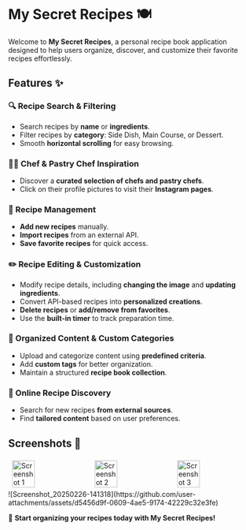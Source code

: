 # My Secret Recipes 🍽️

Welcome to **My Secret Recipes**, a personal recipe book application designed to help users organize, discover, and customize their favorite recipes effortlessly. 

## Features ✨

### 🔍 Recipe Search & Filtering
- Search recipes by **name** or **ingredients**.
- Filter recipes by **category**: Side Dish, Main Course, or Dessert.
- Smooth **horizontal scrolling** for easy browsing.

### 👨‍🍳 Chef & Pastry Chef Inspiration
- Discover a **curated selection of chefs and pastry chefs**.
- Click on their profile pictures to visit their **Instagram pages**.

### 📌 Recipe Management
- **Add new recipes** manually.
- **Import recipes** from an external API.
- **Save favorite recipes** for quick access.

### ✏️ Recipe Editing & Customization
- Modify recipe details, including **changing the image** and **updating ingredients**.
- Convert API-based recipes into **personalized creations**.
- **Delete recipes** or **add/remove from favorites**.
- Use the **built-in timer** to track preparation time.

### 📂 Organized Content & Custom Categories
- Upload and categorize content using **predefined criteria**.
- Add **custom tags** for better organization.
- Maintain a structured **recipe book collection**.

### 🔎 Online Recipe Discovery
- Search for new recipes **from external sources**.
- Find **tailored content** based on user preferences.

## Screenshots 📸
<div style="display: flex; justify-content: space-around; flex-wrap: wrap;">
    <img src="https://github.com/user-attachments/assets/d5456d9f-0609-4ae5-9174-42229c32e3fe" alt="Screenshot 1" style="width: 30%; margin: 5px;">
    <img src="https://github.com/user-attachments/assets/714a575e-a5ed-44ae-81be-62ffd1372170" alt="Screenshot 2" style="width: 30%; margin: 5px;">
    <img src="https://github.com/user-attachments/assets/87a158f9-f184-4e30-abc3-c28ab7084e0d" alt="Screenshot 3" style="width: 30%; margin: 5px;">
</div>
![Screenshot_20250226-141318](https://github.com/user-attachments/assets/d5456d9f-0609-4ae5-9174-42229c32e3fe)

🚀 **Start organizing your recipes today with My Secret Recipes!**
